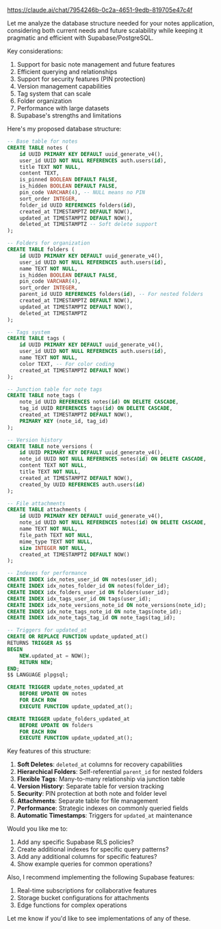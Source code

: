 https://claude.ai/chat/7954246b-0c2a-4651-9edb-819705e47c4f

Let me analyze the database structure needed for your notes application, considering both current needs and future scalability while keeping it pragmatic and efficient with Supabase/PostgreSQL.

Key considerations:
1. Support for basic note management and future features
2. Efficient querying and relationships
3. Support for security features (PIN protection)
4. Version management capabilities
5. Tag system that can scale
6. Folder organization
7. Performance with large datasets
8. Supabase's strengths and limitations

Here's my proposed database structure:

```sql
-- Base table for notes
CREATE TABLE notes (
    id UUID PRIMARY KEY DEFAULT uuid_generate_v4(),
    user_id UUID NOT NULL REFERENCES auth.users(id),
    title TEXT NOT NULL,
    content TEXT,
    is_pinned BOOLEAN DEFAULT FALSE,
    is_hidden BOOLEAN DEFAULT FALSE,
    pin_code VARCHAR(4), -- NULL means no PIN
    sort_order INTEGER,
    folder_id UUID REFERENCES folders(id),
    created_at TIMESTAMPTZ DEFAULT NOW(),
    updated_at TIMESTAMPTZ DEFAULT NOW(),
    deleted_at TIMESTAMPTZ -- Soft delete support
);

-- Folders for organization
CREATE TABLE folders (
    id UUID PRIMARY KEY DEFAULT uuid_generate_v4(),
    user_id UUID NOT NULL REFERENCES auth.users(id),
    name TEXT NOT NULL,
    is_hidden BOOLEAN DEFAULT FALSE,
    pin_code VARCHAR(4),
    sort_order INTEGER,
    parent_id UUID REFERENCES folders(id), -- For nested folders
    created_at TIMESTAMPTZ DEFAULT NOW(),
    updated_at TIMESTAMPTZ DEFAULT NOW(),
    deleted_at TIMESTAMPTZ
);

-- Tags system
CREATE TABLE tags (
    id UUID PRIMARY KEY DEFAULT uuid_generate_v4(),
    user_id UUID NOT NULL REFERENCES auth.users(id),
    name TEXT NOT NULL,
    color TEXT, -- For color coding
    created_at TIMESTAMPTZ DEFAULT NOW()
);

-- Junction table for note tags
CREATE TABLE note_tags (
    note_id UUID REFERENCES notes(id) ON DELETE CASCADE,
    tag_id UUID REFERENCES tags(id) ON DELETE CASCADE,
    created_at TIMESTAMPTZ DEFAULT NOW(),
    PRIMARY KEY (note_id, tag_id)
);

-- Version history
CREATE TABLE note_versions (
    id UUID PRIMARY KEY DEFAULT uuid_generate_v4(),
    note_id UUID NOT NULL REFERENCES notes(id) ON DELETE CASCADE,
    content TEXT NOT NULL,
    title TEXT NOT NULL,
    created_at TIMESTAMPTZ DEFAULT NOW(),
    created_by UUID REFERENCES auth.users(id)
);

-- File attachments
CREATE TABLE attachments (
    id UUID PRIMARY KEY DEFAULT uuid_generate_v4(),
    note_id UUID NOT NULL REFERENCES notes(id) ON DELETE CASCADE,
    name TEXT NOT NULL,
    file_path TEXT NOT NULL,
    mime_type TEXT NOT NULL,
    size INTEGER NOT NULL,
    created_at TIMESTAMPTZ DEFAULT NOW()
);

-- Indexes for performance
CREATE INDEX idx_notes_user_id ON notes(user_id);
CREATE INDEX idx_notes_folder_id ON notes(folder_id);
CREATE INDEX idx_folders_user_id ON folders(user_id);
CREATE INDEX idx_tags_user_id ON tags(user_id);
CREATE INDEX idx_note_versions_note_id ON note_versions(note_id);
CREATE INDEX idx_note_tags_note_id ON note_tags(note_id);
CREATE INDEX idx_note_tags_tag_id ON note_tags(tag_id);

-- Triggers for updated_at
CREATE OR REPLACE FUNCTION update_updated_at()
RETURNS TRIGGER AS $$
BEGIN
    NEW.updated_at = NOW();
    RETURN NEW;
END;
$$ LANGUAGE plpgsql;

CREATE TRIGGER update_notes_updated_at
    BEFORE UPDATE ON notes
    FOR EACH ROW
    EXECUTE FUNCTION update_updated_at();

CREATE TRIGGER update_folders_updated_at
    BEFORE UPDATE ON folders
    FOR EACH ROW
    EXECUTE FUNCTION update_updated_at();
```

Key features of this structure:

1. **Soft Deletes**: `deleted_at` columns for recovery capabilities
2. **Hierarchical Folders**: Self-referential `parent_id` for nested folders
3. **Flexible Tags**: Many-to-many relationship via junction table
4. **Version History**: Separate table for version tracking
5. **Security**: PIN protection at both note and folder level
6. **Attachments**: Separate table for file management
7. **Performance**: Strategic indexes on commonly queried fields
8. **Automatic Timestamps**: Triggers for `updated_at` maintenance

Would you like me to:
1. Add any specific Supabase RLS policies?
2. Create additional indexes for specific query patterns?
3. Add any additional columns for specific features?
4. Show example queries for common operations?

Also, I recommend implementing the following Supabase features:
1. Real-time subscriptions for collaborative features
2. Storage bucket configurations for attachments
3. Edge functions for complex operations

Let me know if you'd like to see implementations of any of these.
